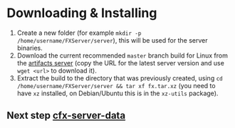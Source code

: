 # Downloading & Installing

1. Create a new folder (for example `mkdir -p /home/username/FXServer/server`), this will be used for the server binaries.
2. Download the current recommended `master` branch build for Linux from the [artifacts server](https://runtime.fivem.net/artifacts/fivem/build_proot_linux/master/) (copy the URL for the latest server version and use `wget <url>` to download it).
3. Extract the build to the directory that was previously created, using `cd /home/username/FXServer/server && tar xf fx.tar.xz` (you need to have `xz` installed, on Debian/Ubuntu this is in the `xz-utils` package).

## Next step [cfx-server-data](https://github.com/Mowayyy/cfx-server-data)
